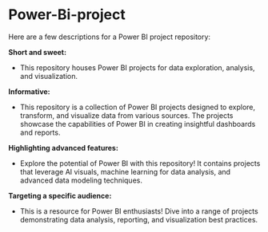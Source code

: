 # Power-Bi-project
Here are a few descriptions for a Power BI project repository:

**Short and sweet:**

* This repository houses Power BI projects for data exploration, analysis, and visualization.

**Informative:**

* This repository is a collection of Power BI projects designed to explore, transform, and visualize data from various sources.  The projects showcase the capabilities of Power BI in creating insightful dashboards and reports.

**Highlighting advanced features:**

* Explore the potential of Power BI with this repository! It contains projects that leverage AI visuals, machine learning for data analysis, and advanced data modeling techniques.

**Targeting a specific audience:**

* This is a resource for Power BI enthusiasts! Dive into a range of projects demonstrating data analysis, reporting, and visualization best practices. 
